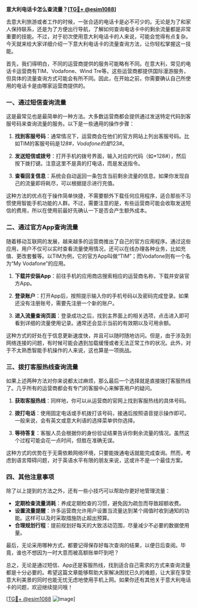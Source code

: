**意大利电话卡怎么查流量？[[TG💪+ @esim1088](https://t.me/s/esim1088)]**

去意大利旅游或者工作的时候，一张合适的电话卡是必不可少的。无论是为了和家人保持联系，还是为了方便出行导航，了解如何查询电话卡中的剩余流量都是非常重要的技能。不过，对于初次使用意大利电话卡的人来说，可能会觉得有点复杂。今天就来给大家详细介绍一下意大利电话卡的流量查询方法，让你轻松掌握这一技能。

首先，我们得明白，不同的运营商提供的服务可能略有不同。在意大利，常见的电话卡运营商有TIM、Vodafone、Wind Tre等。这些运营商都提供国际漫游服务，但具体的流量查询方式可能会有所不同。因此，在开始之前，你需要确认自己所使用的电话卡是由哪家运营商提供的。

### 一、通过短信查询流量

这是最常见也是最简单的一种方法。大多数运营商都会提供通过发送特定代码到客服号码来查询流量的服务。以下是一些通用的操作步骤：

1. **找到客服号码**：通常情况下，运营商会在他们的官方网站上列出客服号码。比如TIM的客服号码是*128#，Vodafone的是*123#。
   
2. **发送短信或拨号**：打开手机的拨号界面，输入对应的代码（如*128#），然后按下拨打键。注意这里不是真的打电话，而是发送指令。

3. **查看回复信息**：系统会自动返回一条包含当前剩余流量的信息。如果你发现自己的流量即将耗尽，可以根据提示进行充值。

这种方法的优点在于操作简单快捷，不需要额外下载任何应用程序，适合那些不习惯使用智能手机功能的人群。不过，需要注意的是，有些运营商可能会收取发送短信的费用，所以在使用前最好先确认一下是否会产生额外成本。

### 二、通过官方App查询流量

随着移动互联网的发展，越来越多的运营商推出了自己的官方应用程序。通过这些应用，用户不仅可以实时查看流量使用情况，还可以在线办理各种业务，比如充值、更改套餐等。以TIM为例，它的官方App叫做“TIM”；而Vodafone则有一个名为“My Vodafone”的应用。

1. **下载并安装App**：前往手机的应用商店搜索相应的运营商名称，下载并安装官方App。

2. **登录账户**：打开App后，按照提示输入你的手机号码以及密码完成登录。如果还没有注册账号，需要先注册一个新的账户。

3. **进入流量查询页面**：登录成功之后，找到主界面上的相关选项，点击进入即可看到详细的流量使用记录。通常还会显示当前的有效期以及可用余额。

这种方式的好处在于信息更新速度快，并且可以随时随地访问。但是，由于涉及到网络连接的问题，有时候可能会遇到加载缓慢或者无法正常工作的状况。此外，对于不太熟悉智能手机操作的人来说，这也算是一项挑战。

### 三、拨打客服热线查询流量

如果上述两种方法对你来说都太过麻烦，那么最后一个选择就是直接拨打客服热线了。几乎所有的运营商都会有专门的客服中心来解答用户的疑问。

1. **获取客服热线**：同样地，你可以从运营商的官网上找到客服热线的具体号码。

2. **拨打电话**：使用固定电话或手机拨打该号码，接通后按照语音提示操作即可。一般来说，会有英文或意大利语的选择菜单供你选择。

3. **等待答复**：客服人员会根据你的身份验证结果告诉你剩余流量的情况。虽然这个过程可能会花一点时间，但胜在准确无误。

这种方式的优势在于无需依赖网络环境，只要能拨通电话就能完成查询。然而，考虑到语言障碍问题，对于英语水平有限的朋友来说，这或许不是一个最佳方案。

### 四、其他注意事项

除了以上提到的方法之外，还有一些小技巧可以帮助你更好地管理流量：

- **定期检查流量消耗**：养成定期检查的习惯，避免因为疏忽而导致超额收费。
- **设置流量提醒**：许多运营商允许用户设置当流量达到某个阈值时收到通知的功能。这样可以及时采取措施防止超出预算。
- **合理规划行程**：提前规划好每天的大致活动范围，尽量减少不必要的数据使用量。

最后，无论采用哪种方式，都要记得保存好每次查询的结果，以便日后查阅。毕竟，谁也不想因为一时大意而被高额账单吓到吧？

总之，无论是通过短信、App还是客服热线，找到适合自己需求的方式来查询流量都是十分必要的。希望这篇文章能够帮助大家解决困扰已久的难题，让大家在享受意大利美景的同时也能无忧无虑地使用手机上网。如果你还有其他关于意大利电话卡的问题，欢迎继续提问哦！

[[TG💪+ @esim1088](https://t.me/s/esim1088) ![Image](https://i.postimg.cc/4NQfJmqS/Snipaste-2025-05-13-00-14-12.png)]